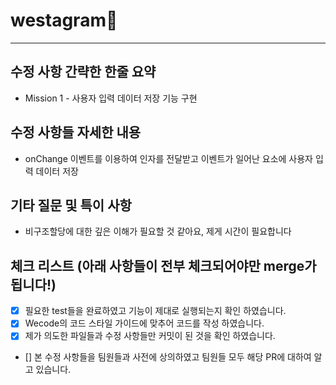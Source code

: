 # westagram🌈

---

## 수정 사항 간략한 한줄 요약

- Mission 1 - 사용자 입력 데이터 저장 기능 구현

## 수정 사항들 자세한 내용

- onChange 이벤트를 이용하여 인자를 전달받고 이벤트가 일어난 요소에 사용자 입력 데이터 저장

## 기타 질문 및 특이 사항

- 비구조할당에 대한 깊은 이해가 필요할 것 같아요, 제게 시간이 필요합니다

## 체크 리스트 (아래 사항들이 전부 체크되어야만 merge가 됩니다!)

- [x] 필요한 test들을 완료하였고 기능이 제대로 실행되는지 확인 하였습니다.
- [x] Wecode의 코드 스타일 가이드에 맞추어 코드를 작성 하였습니다.
- [x] 제가 의도한 파일들과 수정 사항들만 커밋이 된 것을 확인 하였습니다.
- [] 본 수정 사항들을 팀원들과 사전에 상의하였고 팀원들 모두 해당 PR에 대하여 알고 있습니다.
